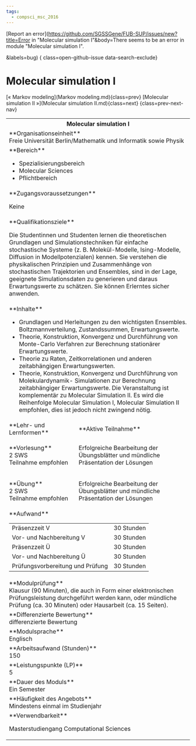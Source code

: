 ```yaml
---
tags:
  - compsci_msc_2016
---
```

[Report an error](https://github.com/SGSSGene/FUB-SUP/issues/new?title=Error in "Molecular simulation I"&body=There seems to be an error in module "Molecular simulation I".

<Describe here a slightly more detailed description of what is wrong>&labels=bug)
{ class=open-github-issue data-search-exclude}

# Molecular simulation I

[« Markov modeling](Markov modeling.md){class=prev}
[Molecular simulation II »](Molecular simulation II.md){class=next}
{class=prev-next-nav}

<table markdown id="moduledesc">
<tr markdown class="moduledesc_head"><th colspan="2">Molecular simulation I </th></tr>
<tr markdown><td colspan="2">**Organisationseinheit**   <br>Freie Universität Berlin/Mathematik und Informatik sowie Physik</td></tr>

<tr markdown><td colspan="2">**Bereich**<br>


- Spezialisierungsbereich
- Molecular Sciences
- Pflichtbereich

</td></tr>

<tr markdown><td colspan="2">**Zugangsvoraussetzungen** <br>

Keine


</td></tr>
<tr markdown><td colspan="2">**Qualifikationsziele**    <br>

Die Studentinnen und Studenten lernen die theoretischen Grundlagen und
Simulationstechniken für einfache stochastische Systeme (z. B.
Molekül-Modelle, Ising-Modelle, Diffusion in Modellpotenzialen) kennen. Sie
verstehen die physikalischen Prinzipien und Zusammenhänge von stochastischen
Trajektorien und Ensembles, sind in der Lage, geeignete Simulationsdaten zu
generieren und daraus Erwartungswerte zu schätzen. Sie können Erlerntes
sicher anwenden.


</td></tr>
<tr markdown><td colspan="2">**Inhalte**                <br>


- Grundlagen und Herleitungen zu den wichtigsten Ensembles.
  Boltzmannverteilung, Zustandssummen, Erwartungswerte.
- Theorie, Konstruktion, Konvergenz und Durchführung von Monte-Carlo
  Verfahren zur Berechnung stationärer Erwartungswerte.
- Theorie zu Raten, Zeitkorrelationen und anderen zeitabhängigen
  Erwartungswerten.
- Theorie, Konstruktion, Konvergenz und Durchführung von Molekulardynamik-
  Simulationen zur Berechnung zeitabhängiger Erwartungswerte. Die
  Veranstaltung ist komplementär zu Molecular Simulation II. Es wird die
  Reihenfolge Molecular Simulation I, Molecular Simulation II empfohlen,
  dies ist jedoch nicht zwingend nötig.


</td></tr>

<tr markdown><td>**Lehr- und Lernformen**</td><td>**Aktive Teilnahme**</td></tr>
<tr markdown><td> **Vorlesung** <br>2 SWS <br> Teilnahme empfohlen</td><td>

Erfolgreiche Bearbeitung der Übungsblätter und mündliche Präsentation der Lösungen
</td></tr>
<tr markdown><td> **Übung** <br>2 SWS <br> Teilnahme empfohlen</td><td>

Erfolgreiche Bearbeitung der Übungsblätter und mündliche Präsentation der Lösungen
</td></tr>
<tr markdown><td colspan="2">**Aufwand**                <br>
<table class="aufwand_table">
<tr><td>Präsenzzeit V</td><td>30 Stunden</td></tr>
<tr><td>Vor- und Nachbereitung V</td><td>30 Stunden</td></tr>
<tr><td>Präsenzzeit Ü</td><td>30 Stunden</td></tr>
<tr><td>Vor- und Nachbereitung Ü</td><td>30 Stunden</td></tr>
<tr><td>Prüfungsvorbereitung und Prüfung</td><td>30 Stunden</td></tr>
</table>

</td></tr>
<tr markdown><td colspan="2">**Modulprüfung**             <br>Klausur (90 Minuten), die auch in Form einer elektronischen Prüfungsleistung
durchgeführt werden kann, oder mündliche Prüfung (ca. 30 Minuten) oder
Hausarbeit (ca. 15 Seiten).


</td></tr>
<tr markdown><td colspan="2">**Differenzierte Bewertung** <br>differenzierte Bewertung

</td></tr>
<tr markdown><td colspan="2">**Modulsprache**             <br>Englisch</td></tr>
<tr markdown><td colspan="2">**Arbeitsaufwand (Stunden)** <br>150</td></tr>
<tr markdown><td colspan="2">**Leistungspunkte (LP)**     <br>5</td></tr>
<tr markdown><td colspan="2">**Dauer des Moduls**         <br>Ein Semester</td></tr>
<tr markdown><td colspan="2">**Häufigkeit des Angebots**  <br>Mindestens einmal im Studienjahr</td></tr>
<tr markdown><td colspan="2">**Verwendbarkeit**           <br>

Masterstudiengang Computational Sciences


</td></tr>

</table>
